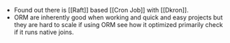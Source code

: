 - Found out there is [[Raft]] based [[Cron Job]] with [[Dkron]].
- ORM are inherently good when working and quick and easy projects but they are hard to scale if using ORM see how it optimized primarily check if it runs native joins.